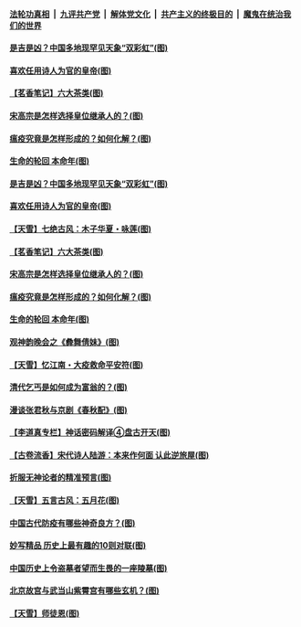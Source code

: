 ####  [法轮功真相](../../../../basic/blob/master/README.md?t=05221201) &nbsp;|&nbsp; [九评共产党](../../../../9ping.md/blob/master/README.md?t=05221201) &nbsp;|&nbsp; [解体党文化](../../../../jtdwh.md/blob/master/README.md?t=05221201)  &nbsp;|&nbsp; [共产主义的终极目的](../../../../gczydzjmd.md/blob/master/README.md?t=05221201) &nbsp;|&nbsp; [魔鬼在统治我们的世界](../../../../mgztzwmdsj.md/blob/master/README.md?t=05221201) 

#### [是吉是凶？中国多地现罕见天象“双彩虹”(图)](../pages/p7/933827.md?t=05221201) 

#### [喜欢任用诗人为官的皇帝(图)](../pages/p7/933884.md?t=05221201) 

#### [【茗香笔记】六大茶类(图)](../pages/p7/933648.md?t=05221201) 

#### [宋高宗是怎样选择皇位继承人的？(图)](../pages/p7/933637.md?t=05221201) 

#### [瘟疫究竟是怎样形成的？如何化解？(图)](../pages/p7/933857.md?t=05221201) 

#### [生命的轮回 本命年(图)](../pages/p7/933451.md?t=05221201) 

#### [是吉是凶？中国多地现罕见天象“双彩虹”(图)](../pages/p7/933827.md?t=05221201) 

#### [喜欢任用诗人为官的皇帝(图)](../pages/p7/933884.md?t=05221201) 

#### [【天雪】七绝古风：木子华夏・咏莲(图)](../pages/p7/933657.md?t=05221201) 

#### [【茗香笔记】六大茶类(图)](../pages/p7/933648.md?t=05221201) 

#### [宋高宗是怎样选择皇位继承人的？(图)](../pages/p7/933637.md?t=05221201) 

#### [瘟疫究竟是怎样形成的？如何化解？(图)](../pages/p7/933857.md?t=05221201) 

#### [生命的轮回 本命年(图)](../pages/p7/933451.md?t=05221201) 

#### [观神韵晚会之《彜舞倩妹》(图)](../pages/p7/932869.md?t=05221201) 

#### [【天雪】忆江南・大疫救命平安符(图)](../pages/p7/933649.md?t=05221201) 

#### [清代乞丐是如何成为富翁的？(图)](../pages/p7/933639.md?t=05221201) 

#### [漫谈张君秋与京剧《春秋配》(图)](../pages/p7/933445.md?t=05221201) 

#### [【李道真专栏】神话密码解译④盘古开天(图)](../pages/p7/933450.md?t=05221201) 

#### [【古卷流香】宋代诗人陆游：本来作何面 认此逆旅屋(图)](../pages/p7/933630.md?t=05221201) 

#### [折服无神论者的精准预言(图)](../pages/p7/933535.md?t=05221201) 

#### [【天雪】五言古风：五月花(图)](../pages/p7/933377.md?t=05221201) 

#### [中国古代防疫有哪些神奇良方？(图)](../pages/p7/933244.md?t=05221201) 

#### [妙写精品 历史上最有趣的10则对联(图)](../pages/p7/933248.md?t=05221201) 

#### [中国历史上令盗墓者望而生畏的一座陵墓(图)](../pages/p7/933422.md?t=05221201) 

#### [北京故宫与武当山紫霄宫有哪些玄机？(图)](../pages/p7/933246.md?t=05221201) 

#### [【天雪】师徒恩(图)](../pages/p7/933262.md?t=05221201) 

